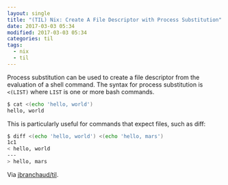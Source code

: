 ```yaml
---
layout: single
title: "(TIL) Nix: Create A File Descriptor with Process Substitution"
date: 2017-03-03 05:34
modified: 2017-03-03 05:34
categories: til
tags:
  - nix
  - til
---
```


Process substitution can be used to create a file descriptor from the
evaluation of a shell command. The syntax for process substitution is
`<(LIST)` where `LIST` is one or more bash commands.

```bash
$ cat <(echo 'hello, world')
hello, world
```

This is particularly useful for commands that expect files, such as diff:

```bash
$ diff <(echo 'hello, world') <(echo 'hello, mars')
1c1
< hello, world
---
> hello, mars
```

Via [jbranchaud/til](https://github.com/jbranchaud/til).
